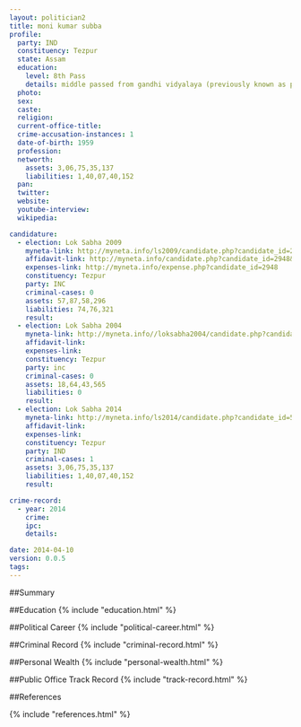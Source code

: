 ```yaml
---
layout: politician2
title: moni kumar subba
profile: 
  party: IND
  constituency: Tezpur
  state: Assam
  education: 
    level: 8th Pass
    details: middle passed from gandhi vidyalaya (previously known as parvati vidyalay)  dist. tinsukla assam in 1972
  photo: 
  sex: 
  caste: 
  religion: 
  current-office-title: 
  crime-accusation-instances: 1
  date-of-birth: 1959
  profession: 
  networth: 
    assets: 3,06,75,35,137
    liabilities: 1,40,07,40,152
  pan: 
  twitter: 
  website: 
  youtube-interview: 
  wikipedia: 

candidature: 
  - election: Lok Sabha 2009
    myneta-link: http://myneta.info/ls2009/candidate.php?candidate_id=2948
    affidavit-link: http://myneta.info/candidate.php?candidate_id=2948&scan=original
    expenses-link: http://myneta.info/expense.php?candidate_id=2948
    constituency: Tezpur 
    party: INC
    criminal-cases: 0
    assets: 57,87,58,296
    liabilities: 74,76,321
    result:  
  - election: Lok Sabha 2004
    myneta-link: http://myneta.info//loksabha2004/candidate.php?candidate_id=416
    affidavit-link: 
    expenses-link: 
    constituency: Tezpur 
    party: inc
    criminal-cases: 0
    assets: 18,64,43,565
    liabilities: 0
    result:  
  - election: Lok Sabha 2014
    myneta-link: http://myneta.info/ls2014/candidate.php?candidate_id=504
    affidavit-link: 
    expenses-link: 
    constituency: Tezpur 
    party: IND
    criminal-cases: 1
    assets: 3,06,75,35,137
    liabilities: 1,40,07,40,152
    result:  

crime-record: 
  - year: 2014
    crime: 
    ipc: 
    details:  

date: 2014-04-10
version: 0.0.5
tags: 
---
```


##Summary


##Education
{% include "education.html" %}


##Political Career
{% include "political-career.html" %}


##Criminal Record
{% include "criminal-record.html" %}


##Personal Wealth
{% include "personal-wealth.html" %}


##Public Office Track Record
{% include "track-record.html" %}


##References


{% include "references.html" %}
